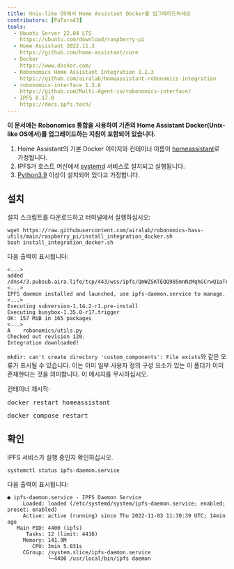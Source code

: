 ```yaml
---
title: Unix-like OS에서 Home Assistant Docker를 업그레이드하세요
contributors: [PaTara43]
tools:   
  - Ubuntu Server 22.04 LTS
    https://ubuntu.com/download/raspberry-pi
  - Home Assistant 2022.11.3
    https://github.com/home-assistant/core
  - Docker
    https://www.docker.com/
  - Robonomics Home Assistant Integration 1.1.3
    https://github.com/airalab/homeassistant-robonomics-integration
  - robonomics-interface 1.3.6
    https://github.com/Multi-Agent-io/robonomics-interface/
  - IPFS 0.17.0
    https://docs.ipfs.tech/
---
```


**이 문서에는 Robonomics 통합을 사용하여 기존의 Home Assistant Docker(Unix-like OS에서)를 업그레이드하는 지침이 포함되어 있습니다.**

<robo-wiki-picture src="home-assistant/ha_docker.png" />

<robo-wiki-note type="warning" title="DISCLAIMER">

  1. Home Assistant의 기본 Docker 이미지와 컨테이너 이름이 <u>homeassistant</u>로 가정됩니다.
  2. IPFS가 호스트 머신에서 <u>systemd</u> 서비스로 설치되고 실행됩니다.
  3. [Python3.9](https://www.python.org/downloads/) 이상이 설치되어 있다고 가정합니다.

</robo-wiki-note>

## 설치

설치 스크립트를 다운로드하고 터미널에서 실행하십시오:

<code-helper additionalLine="rasppi_username@rasppi_hostname">

```shell
wget https://raw.githubusercontent.com/airalab/robonomics-hass-utils/main/raspberry_pi/install_integration_docker.sh
bash install_integration_docker.sh
```

</code-helper>

다음 출력이 표시됩니다:

<code-helper additionalLine="rasppi_username@rasppi_hostname">

```shell
<...>
added /dns4/3.pubsub.aira.life/tcp/443/wss/ipfs/QmWZSKTEQQ985mnNzMqhGCrwQ1aTA6sxVsorsycQz9cQrw
<...>
IPFS daemon installed and launched, use ipfs-daemon.service to manage.
<...>
Executing subversion-1.14.2-r1.pre-install
Executing busybox-1.35.0-r17.trigger
OK: 157 MiB in 165 packages
<...>
A    robonomics/utils.py
Checked out revision 120.
Integration downloaded!
```

</code-helper>

<robo-wiki-note type="note" title="Error: `custom_components` exists">

  `mkdir: can't create directory 'custom_components': File exists`와 같은 오류가 표시될 수 있습니다. 이는 이미 일부 사용자 정의 구성 요소가 있는 이 폴더가 이미 존재한다는 것을 의미합니다. 이 메시지를 무시하십시오.

</robo-wiki-note>

컨테이너 재시작:

<robo-wiki-tabs>
  <robo-wiki-tab title="Docker">
    <code-helper additionalLine="rasppi_username@rasppi_hostname">
    <pre>docker restart homeassistant</pre>
    </code-helper>
  </robo-wiki-tab>
  <robo-wiki-tab title="Docker Compose">
    <code-helper additionalLine="rasppi_username@rasppi_hostname">
    <pre>docker compose restart</pre>
    </code-helper>
  </robo-wiki-tab>
</robo-wiki-tabs>


## 확인

IPFS 서비스가 실행 중인지 확인하십시오.

<code-helper additionalLine="rasppi_username@rasppi_hostname">

```shell
systemctl status ipfs-daemon.service 
```

</code-helper>

다음 출력이 표시됩니다:

<code-helper additionalLine="rasppi_username@rasppi_hostname">


```
● ipfs-daemon.service - IPFS Daemon Service
     Loaded: loaded (/etc/systemd/system/ipfs-daemon.service; enabled; preset: enabled)
     Active: active (running) since Thu 2022-11-03 11:30:39 UTC; 14min ago
   Main PID: 4400 (ipfs)
      Tasks: 12 (limit: 4416)
     Memory: 141.9M
        CPU: 3min 5.031s
     CGroup: /system.slice/ipfs-daemon.service
             └─4400 /usr/local/bin/ipfs daemon
```

</code-helper>
